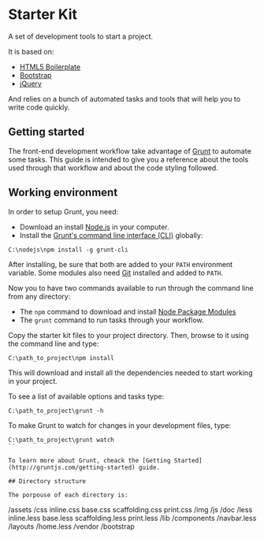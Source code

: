 Starter Kit
===========

A set of development tools to start a project. 

It is based on:

* [HTML5 Boilerplate](http://html5boilerplate.com/)
* [Bootstrap](http://getbootstrap.com/)
* [jQuery](http://http://jquery.com/)

And relies on a bunch of automated tasks and tools that will help you to write code quickly.

## Getting started

The front-end development workflow take advantage of [Grunt](http://gruntjs.com/) to automate some tasks. This guide is intended to give you a reference about the tools used through that workflow and about the code styling followed.

## Working environment

In order to setup Grunt, you need:
* Download an install [Node.js](http://nodejs.org/download/) in your computer. 
* Install the [Grunt's command line interface (CLI)](http://gruntjs.com/getting-started#installing-the-cli) globally:
```
C:\nodejs\npm install -g grunt-cli
```

After installing, be sure that both are added to your `PATH` environment variable. Some modules also need [Git](http://git-scm.com/downloads) installed and added to `PATH`.

Now you to have two commands available to run through the command line from any directory:
* The `npm` command  to download and install [Node Package Modules](https://www.npmjs.org/)
* The `grunt` command to run tasks through your workflow.

Copy the starter kit files to your project directory. Then, browse to it using the command line and type:
```
C:\path_to_project\npm install
```

This will download and install all the dependencies needed to start working in your project.

To see a list of available options and tasks type:
```
C:\path_to_project\grunt -h
```

To make Grunt to watch for changes in your development files, type:
```
C:\path_to_project\grunt watch
``

To learn more about Grunt, cheack the [Getting Started](http://gruntjs.com/getting-started) guide. 

## Directory structure

The porpouse of each directory is:
```
/assets
    /css
        inline.css
        base.css
        scaffolding.css
        print.css
    /img
    /js
/doc
/less
    inline.less
    base.less
    scaffolding.less
    print.less
    /lib
    /components
        /navbar.less
    /layouts
        /home.less
/vendor
    /bootstrap
```


